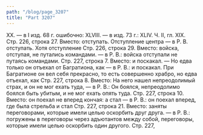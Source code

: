 ```yaml
---
path: "/blog/page_3207"
title: "Part 3207"
---
```


 XX. — в I изд. 68 г. ошибочно: XLVIII. — в изд. 73 г.: XLIV.
Ч. II, гл. XIX.
Стр. 226, строка 27.
Вместо: отступать. Отступление центра — в Р. В. отступать. Хотя отступление
Стр. 226, строка 29.
Вместо: войска, отступая, не путались командами. — в Р. В.: войска отступали не путаясь командами.
Стр. 227, строка 7.
Вместо: и поскакал. — Но едва только он отъехал от Багратиона, как — в Р. В.: и поскакал. При Багратионе он вел себя прекрасно, то есть совершенно храбро, но едва отъехал, как
Стр. 227, строка 8.
Вместо: На него нашел непреодолимый страх, и он не мог ехать туда, — в Р. В.: Он боялся, непреодолимо боялся быть убитым, и не мог ехать опять туда.
Стр. 227, строка 10.
Вместо: он поехал не вперед кончая: а стал — в Р. В.: он поехал вперед, где была стрельба и стал
Стр. 227, строка 21.
Вместо: заняты переговорами, которые имели целью оскорбить друг друга. — в Р. В.: погружены в переговоры через адъютантов между собой, переговоры, которые имели целью оскорбить один другого.
Стр. 227, 
